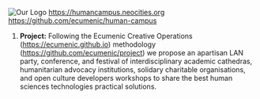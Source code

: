 ![Our Logo](https://github.com/ecumenic/human-campus/blob/master/Human%20Campus%20Logo.png)
https://humancampus.neocities.org
https://github.com/ecumenic/human-campus

1. **Project:** Following the Ecumenic Creative Operations (https://ecumenic.github.io) methodology (https://github.com/ecumenic/project) we propose an apartisan LAN party, conference, and festival of interdisciplinary academic cathedras, humanitarian advocacy institutions, solidary charitable organisations, and open culture developers workshops to share the best human sciences technologies practical solutions.

